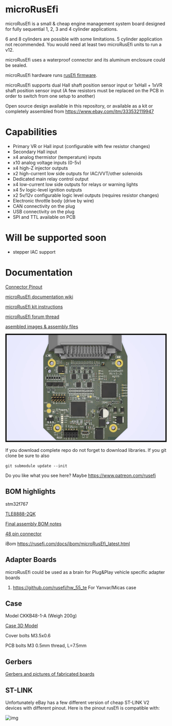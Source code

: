 # microRusEfi

microRusEfi is a small & cheap engine management system board designed for fully sequential 1, 2, 3 and 4 cylinder applications.

6 and 8 cylinders are possible with some limitations. 5 cylinder application not recommended. You would need at least two microRusEfi units to run a v12.

microRusEfi uses a waterproof connector and its aluminum enclosure could be sealed. 

microRusEfi hardware runs [rusEfi firmware](https://github.com/rusefi/rusefi).

microRusEfi supports dual Hall shaft position sensor input or 1xHall + 1xVR shaft position sensor input
(A few resistors must be replaced on the PCB in order to switch from one setup to another)

Open source design available in this repository,
or available as a kit or completely assembled from https://www.ebay.com/itm/333532119947

# Capabilities
* Primary VR or Hall input (configurable with few resistor changes)
* Secondary Hall input
* x4 analog thermistor (temperature) inputs
* x10 analog voltage inputs (0-5v)
* x4 high-Z injector outputs
* x2 high-current low side outputs for IAC/VVT/other solenoids
* Dedicated main relay control output 
* x4 low-current low side outputs for relays or warning lights 
* x4 5v logic-level ignition outputs
* x2 5v/12v configurable logic level outputs (requires resistor changes)
* Electronic throttle body (drive by wire)
* CAN connectivity on the plug
* USB connectivity on the plug 
* SPI and TTL available on PCB

# Will be supported soon
* stepper IAC support



# Documentation

[Connector Pinout](https://github.com/rusefi/rusefi_documentation/wiki/Hardware_microRusEfi_wiring)

[microRusEfi documentation wiki](https://github.com/rusefi/rusefi_documentation/wiki/Hardware_microRusEfi)

[microRusEfi kit instructions](https://github.com/rusefi/rusefi_documentation/wiki/Hardware_microRusEfi_kit_instructions)

[microRusEfi forum thread](https://rusefi.com/forum/viewtopic.php?f=4&t=1538)

[asembled images & assembly files](gerbers)


![img](microRusEfi.jpg)

If you download complete repo do not forget to download libraries. If you git clone be sure to also

`git submodule update --init`

Do you like what you see here? Maybe https://www.patreon.com/rusefi

## BOM highlights

stm32f767

[TLE8888-2QK](https://www.infineon.com/dgdl/Infineon-Infineon-TLE8888QK-DS-v01_02-EN.pdf?fileId=5546d4624f205c9a014f402ebd1c6095)

[Final assembly BOM notes](https://github.com/rusefi/hw_microRusEfi/blob/master/gerbers/rusEFI-Micro_R0.4.x-not-pre-assembled.md)

[48 pin connector](https://github.com/rusefi/rusefi_documentation/wiki/Hardware_microRusEfi_connectors)


iBom https://rusefi.com/docs/ibom/microRusEfi_latest.html

## Adapter Boards

microRusEfi could be used as a brain for Plug&Play vehicle specific adapter boards

1) https://github.com/rusefi/hw_55_te For Yanvar/Micas case

## Case

Model CKKB48-1-A (Weigh 200g)

[Case 3D Model](https://cad.onshape.com/documents/cce953328a88b521d5673ac5/w/e2d3a78cfb432482f5aac9ea/e/2eb39a31ab72390c6384f68c)

Cover bolts M3.5x0.6

PCB bolts M3 0.5mm thread, L=7.5mm

## Gerbers

[Gerbers and pictures of fabricated boards](gerbers)


## ST-LINK

Unfortunately eBay has a few different version of cheap ST-LINK V2 devices with different pinout. Here is the pinout rusEfi is compatible with:

![img](compatible_ST-LINK_V2.jpg)